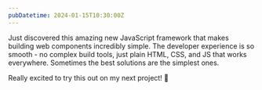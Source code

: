 ```yaml
---
pubDatetime: 2024-01-15T10:30:00Z
---
```


Just discovered this amazing new JavaScript framework that makes building web components incredibly simple. The developer experience is so smooth - no complex build tools, just plain HTML, CSS, and JS that works everywhere. Sometimes the best solutions are the simplest ones.

Really excited to try this out on my next project! 🚀